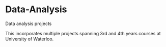 # Data-Analysis
Data analysis projects

This incorporates multiple projects spanning 3rd and 4th years courses at University of Waterloo.
